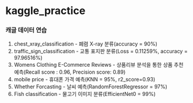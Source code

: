 # kaggle_practice
### 캐글 데이터 연습
1. chest_xray_classification - 폐렴 X-ray 분류(accuracy = 90%)
2. traffic_sign_classification - 교통 표지판 분류(Loss = 0.11259%, accuracy = 97.96516%)
3. Womens Clothing E-Commerce Reviews - 상품리뷰 분석을 통한 상품 추천 예측(Recall score   : 0.96, Precision score: 0.89)
4. mobile price - 휴대폰 가격 예측(KNN = 95%, r2_score=0.93)
5. Whether Forcasting - 날씨 예측(RandomForestRegressor = 97%)
6. Fish classification - 물고기 이미지 분류(EfficientNet0 = 99%)
